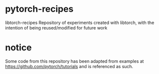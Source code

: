 # pytorch-recipes
libtorch-recipes  Repository of experiments created with libtorch, with the intention of being reused/modified for future work

# notice
Some code from this repository has been adapted from examples at https://github.com/pytorch/tutorials and is referenced as such.

